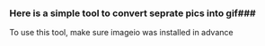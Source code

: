 ### Here is a simple tool to convert seprate pics into gif###
To use this tool, make sure imageio was installed in advance
